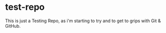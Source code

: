 # test-repo
This is just a Testing Repo, as i'm starting to try and to get to grips with Git & GitHub.
